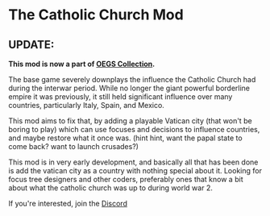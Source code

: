 # The Catholic Church Mod

## UPDATE:

**This mod is now a part of [OEGS Collection](https://github.com/itzdxnnyyyyy/OEGS-Git).**

The base game severely downplays the influence the Catholic Church had during the interwar period. While no longer the giant powerful borderline empire it was previously, it still held significant influence over many countries, particularly Italy, Spain, and Mexico.

This mod aims to fix that, by adding a playable Vatican city (that won't be boring to play) which can use focuses and decisions to influence countries, and maybe restore what it once was. (hint hint, want the papal state to come back? want to launch crusades?)

This mod is in very early development, and basically all that has been done is add the vatican city as a country with nothing special about it. Looking for focus tree designers and other coders, preferably ones that know a bit about what the catholic church was up to during world war 2.

If you're interested, join the [Discord](https://discord.gg/wJWSjs82D5)

